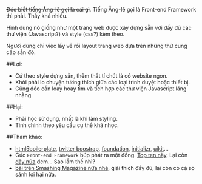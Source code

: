 ~~Đéo biết tiếng Ăng-lê gọi là cái gì~~. Tiếng Ăng-lê gọi là Front-end Framework thì phải. Thấy khá nhiều.

Hình dung nó giống như một trang web được xây dựng sẵn với đầy đủ các thư viện (Javascript?) và style (css?) kèm theo.

Người dùng chỉ việc lấy về rồi layout trang web dựa trên những thứ cung cấp sẵn đó.

##Lợi:

- Cứ theo style dựng sẵn, thêm thắt tí chút là có website ngon.
- Khỏi phải lo chuyện tương thích giữa các loại trình duyệt hoặc thiết bị.
- Cũng đéo cần loay hoay tìm và tích hợp các thư viện Javascript lằng nhằng.

##Hại:

- Phải học sử dụng, nhất là khi làm styling.
- Tinh chỉnh theo yêu cầu cụ thể khá nhọc.


##Tham khảo:

- [html5boilerplate], [twitter boostrap], [foundation], [initializr], [uikit]...
- Gúc `Front-end Framework` búp phát ra một đống. [Top ten này](http://www.sitepoint.com/top-10-front-end-development-frameworks/). Lại còn [đây nữa](http://www.awwwards.com/what-are-frameworks-22-best-responsive-css-frameworks-for-web-design.html) đcm... Sao lắm thế nhỉ?
- [bài trên Smashing Magazine nữa nhé](http://www.smashingmagazine.com/2014/02/19/responsive-design-frameworks-just-because-you-can-should-you/), giải thích đầy đủ, lại còn có cả so sánh lợi hại nữa.

[html5boilerplate]: http://html5boilerplate.com/
[twitter boostrap]: http://getbootstrap.com/
[foundation]: http://foundation.zurb.com/
[initializr]: http://www.initializr.com/
[uikit]: http://www.getuikit.com/index.html
